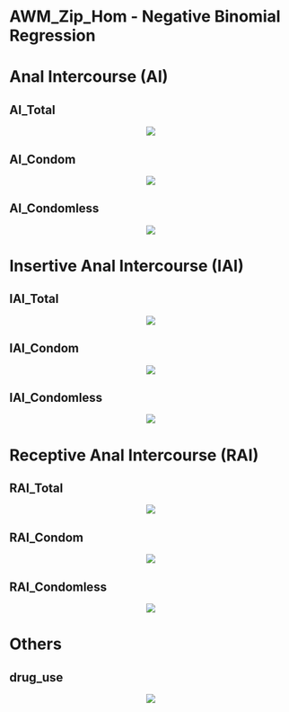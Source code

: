 
# AWM_Zip_Hom - Negative Binomial Regression

# Anal Intercourse (AI)
## AI_Total
<p align="center">
  <img src="https://github.com/meettyj/MSM-Discrimination-on-Twitter/raw/master/results/screenshots/regression/discrimination/AWM_Zip_Hom/Negative Binomial/AI_Total.png" />
</p>

## AI_Condom
<p align="center">
  <img src="https://github.com/meettyj/MSM-Discrimination-on-Twitter/raw/master/results/screenshots/regression/discrimination/AWM_Zip_Hom/Negative Binomial/AI_Condom.png" />
</p>

## AI_Condomless
<p align="center">
  <img src="https://github.com/meettyj/MSM-Discrimination-on-Twitter/raw/master/results/screenshots/regression/discrimination/AWM_Zip_Hom/Negative Binomial/AI_Condomless.png" />
</p>

# Insertive Anal Intercourse (IAI)
## IAI_Total
<p align="center">
  <img src="https://github.com/meettyj/MSM-Discrimination-on-Twitter/raw/master/results/screenshots/regression/discrimination/AWM_Zip_Hom/Negative Binomial/IAI_Total.png" />
</p>

## IAI_Condom
<p align="center">
  <img src="https://github.com/meettyj/MSM-Discrimination-on-Twitter/raw/master/results/screenshots/regression/discrimination/AWM_Zip_Hom/Negative Binomial/IAI_Condom.png" />
</p>

## IAI_Condomless
<p align="center">
  <img src="https://github.com/meettyj/MSM-Discrimination-on-Twitter/raw/master/results/screenshots/regression/discrimination/AWM_Zip_Hom/Negative Binomial/IAI_Condomless.png" />
</p>

# Receptive Anal Intercourse (RAI)
## RAI_Total
<p align="center">
  <img src="https://github.com/meettyj/MSM-Discrimination-on-Twitter/raw/master/results/screenshots/regression/discrimination/AWM_Zip_Hom/Negative Binomial/RAI_Total.png" />
</p>

## RAI_Condom
<p align="center">
  <img src="https://github.com/meettyj/MSM-Discrimination-on-Twitter/raw/master/results/screenshots/regression/discrimination/AWM_Zip_Hom/Negative Binomial/RAI_Condom.png" />
</p>

## RAI_Condomless
<p align="center">
  <img src="https://github.com/meettyj/MSM-Discrimination-on-Twitter/raw/master/results/screenshots/regression/discrimination/AWM_Zip_Hom/Negative Binomial/RAI_Condomless.png" />
</p>

# Others
## drug_use
<p align="center">
  <img src="https://github.com/meettyj/MSM-Discrimination-on-Twitter/raw/master/results/screenshots/regression/discrimination/AWM_Zip_Hom/Negative Binomial/drug_use.png" />
</p>

























